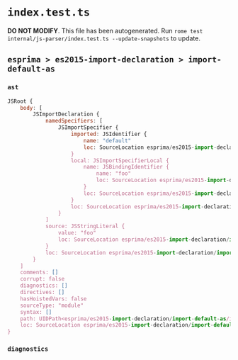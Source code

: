 # `index.test.ts`

**DO NOT MODIFY**. This file has been autogenerated. Run `rome test internal/js-parser/index.test.ts --update-snapshots` to update.

## `esprima > es2015-import-declaration > import-default-as`

### `ast`

```javascript
JSRoot {
	body: [
		JSImportDeclaration {
			namedSpecifiers: [
				JSImportSpecifier {
					imported: JSIdentifier {
						name: "default"
						loc: SourceLocation esprima/es2015-import-declaration/import-default-as/input.js 1:8-1:15 (default)
					}
					local: JSImportSpecifierLocal {
						name: JSBindingIdentifier {
							name: "foo"
							loc: SourceLocation esprima/es2015-import-declaration/import-default-as/input.js 1:19-1:22 (foo)
						}
						loc: SourceLocation esprima/es2015-import-declaration/import-default-as/input.js 1:8-1:22
					}
					loc: SourceLocation esprima/es2015-import-declaration/import-default-as/input.js 1:8-1:22
				}
			]
			source: JSStringLiteral {
				value: "foo"
				loc: SourceLocation esprima/es2015-import-declaration/import-default-as/input.js 1:29-1:34
			}
			loc: SourceLocation esprima/es2015-import-declaration/import-default-as/input.js 1:0-1:35
		}
	]
	comments: []
	corrupt: false
	diagnostics: []
	directives: []
	hasHoistedVars: false
	sourceType: "module"
	syntax: []
	path: UIDPath<esprima/es2015-import-declaration/import-default-as/input.js>
	loc: SourceLocation esprima/es2015-import-declaration/import-default-as/input.js 1:0-2:0
}
```

### `diagnostics`

```

```
